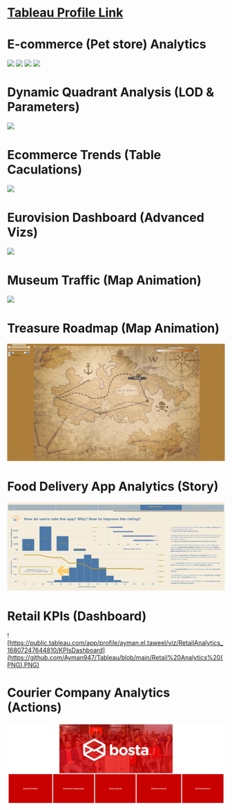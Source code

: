 
# [Tableau Profile Link](https://public.tableau.com/app/profile/ayman.el.taweel)



# **E-commerce (Pet store) Analytics**
![](https://github.com/Ayman947/Tableau-Vizs/blob/main/images/1.PNG)
![](https://github.com/Ayman947/Tableau-Vizs/blob/main/images/2.PNG)
![](https://github.com/Ayman947/Tableau-Vizs/blob/main/images/3.PNG)
![](https://github.com/Ayman947/Tableau-Vizs/blob/main/images/4.PNG)

# **Dynamic Quadrant Analysis (LOD & Parameters)**
![](https://github.com/Ayman947/Tableau-Vizs/blob/main/Customer%20Quadrant%20Analysis%20(PNG).PNG)

# **Ecommerce Trends (Table Caculations)**
![](https://github.com/Ayman947/Tableau-Vizs/blob/main/Sales%20%20Trends%20(png).PNG)

# **Eurovision Dashboard (Advanced Vizs)**
![](https://github.com/Ayman947/Tableau-Vizs/blob/main/Eurovision%20Contest%20Dashboard%20(PNG).PNG)


# **Museum Traffic (Map Animation)**
![](https://github.com/Ayman947/Tableau-Vizs/blob/main/Museum%20Traffic%20(PNG).PNG)


# **Treasure Roadmap (Map Animation)**
![](https://github.com/Ayman947/Tableau/blob/main/Trasure%20Journey%20(PNG).PNG)

# **Food Delivery App Analytics (Story)**
![](https://github.com/Ayman947/Tableau/blob/main/Food%20Delivery%20App.png)


# **Retail KPIs (Dashboard)**
![https://public.tableau.com/app/profile/ayman.el.taweel/viz/RetailAnalytics_16807247644810/KPIsDashboard](https://github.com/Ayman947/Tableau/blob/main/Retail%20Analytics%20(PNG).PNG)


# **Courier Company Analytics (Actions)**
![](https://github.com/Ayman947/Tableau/blob/main/Courier%20Company%20Analytics%20(PNG).png)
